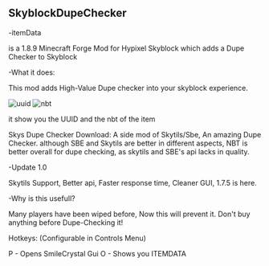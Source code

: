 ## SkyblockDupeChecker

-itemData

is a 1.8.9 Minecraft Forge Mod for Hypixel Skyblock which adds a Dupe Checker to Skyblock

-What it does:

This mod adds High-Value Dupe checker into your skyblock experience.


![uuid](https://user-images.githubusercontent.com/110740834/192111626-7d288b14-a395-4c50-876a-96431d6b83eb.png)
![nbt](https://user-images.githubusercontent.com/110740834/192111630-af812b1b-c4cd-4dbf-8629-6cf9ff19661e.png)


it show you the UUID and the nbt of the item

Skys Dupe Checker Download: A side mod of Skytils/Sbe, An amazing Dupe Checker. although SBE and Skytils are better in different aspects, NBT is better overall for dupe checking, as skytils and SBE's api lacks in quality.




-Update 1.0

Skytils Support, Better api, Faster response time, Cleaner GUI, 1.7.5 is here.

-Why is this usefull?




Many players have been wiped before, Now this will prevent it. Don't buy anything before Dupe-Checking it!

Hotkeys: (Configurable in Controls Menu)

P - Opens SmileCrystal Gui O - Shows you ITEMDATA
